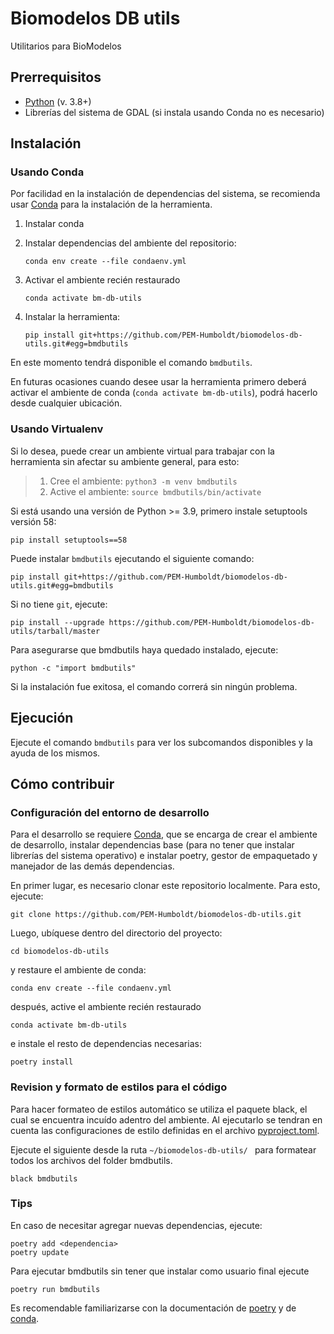 # Biomodelos DB utils

Utilitarios para BioModelos

## Prerrequisitos
* [Python](https://www.python.org/downloads/) (v. 3.8+)
* Librerías del sistema de GDAL (si instala usando Conda no es necesario)

## Instalación

### Usando Conda

Por facilidad en la instalación de dependencias del sistema, se recomienda usar [Conda](https://docs.conda.io/projects/conda/en/latest/user-guide/install/index.html) para la instalación de la herramienta.

1. Instalar conda
1. Instalar dependencias del ambiente del repositorio:

    ```
    conda env create --file condaenv.yml
    ```
1. Activar el ambiente recién restaurado

    ```
    conda activate bm-db-utils
    ```
1. Instalar la herramienta:

    ```
    pip install git+https://github.com/PEM-Humboldt/biomodelos-db-utils.git#egg=bmdbutils
    ```

En este momento tendrá disponible el comando `bmdbutils`.

En futuras ocasiones cuando desee usar la herramienta primero deberá activar el ambiente de conda (`conda activate bm-db-utils`), podrá hacerlo desde cualquier ubicación.

### Usando Virtualenv

Si lo desea, puede crear un ambiente virtual para trabajar con la herramienta sin afectar su ambiente general, para esto:

> 1. Cree el ambiente:
> `python3 -m venv bmdbutils`
> 2. Active el ambiente:
> `source bmdbutils/bin/activate`

Si está usando una versión de Python >= 3.9, primero instale setuptools versión 58:

```
pip install setuptools==58
```

Puede instalar `bmdbutils` ejecutando el siguiente comando:

```
pip install git+https://github.com/PEM-Humboldt/biomodelos-db-utils.git#egg=bmdbutils
```

Si no tiene `git`, ejecute:

```
pip install --upgrade https://github.com/PEM-Humboldt/biomodelos-db-utils/tarball/master
```

Para asegurarse que bmdbutils haya quedado instalado, ejecute:

```
python -c "import bmdbutils"
```

Si la instalación fue exitosa, el comando correrá sin ningún problema.

## Ejecución

Ejecute el comando `bmdbutils` para ver los subcomandos disponibles y la ayuda de los mismos.
## Cómo contribuir

### Configuración del entorno de desarrollo
Para el desarrollo se requiere [Conda](https://docs.conda.io/projects/conda/en/latest/user-guide/install/index.html), que se encarga de crear el ambiente de desarrollo, instalar dependencias base (para no tener que instalar librerías del sistema operativo) e instalar poetry, gestor de empaquetado y manejador de las demás dependencias.

En primer lugar, es necesario clonar este repositorio localmente. Para esto, ejecute:

```
git clone https://github.com/PEM-Humboldt/biomodelos-db-utils.git
```

Luego, ubíquese dentro del directorio del proyecto:

```
cd biomodelos-db-utils
```

y restaure el ambiente de conda:

```
conda env create --file condaenv.yml
```

después, active el ambiente recién restaurado

```
conda activate bm-db-utils
```

e instale el resto de dependencias necesarias:

```
poetry install
```
### Revision y formato de estilos para el código
Para hacer formateo de estilos automático se utiliza el paquete black, el cual se encuentra incuído adentro del ambiente. Al ejecutarlo se tendran en cuenta las configuraciones de estilo definidas en el archivo [pyproject.toml](https://github.com/PEM-Humboldt/biomodelos-db-utils/blob/master/pyproject.toml).

Ejecute el siguiente desde la ruta ```~/biomodelos-db-utils/ ``` para formatear todos los archivos del folder bmdbutils.
```
black bmdbutils
```

### Tips
En caso de necesitar agregar nuevas dependencias, ejecute:

```
poetry add <dependencia>
poetry update
```

Para ejecutar bmdbutils sin tener que instalar como usuario final ejecute
```
poetry run bmdbutils
```

Es recomendable familiarizarse con la documentación de [poetry](https://python-poetry.org/docs/) y de [conda](https://docs.conda.io/projects/conda/en/latest/user-guide/index.html).
